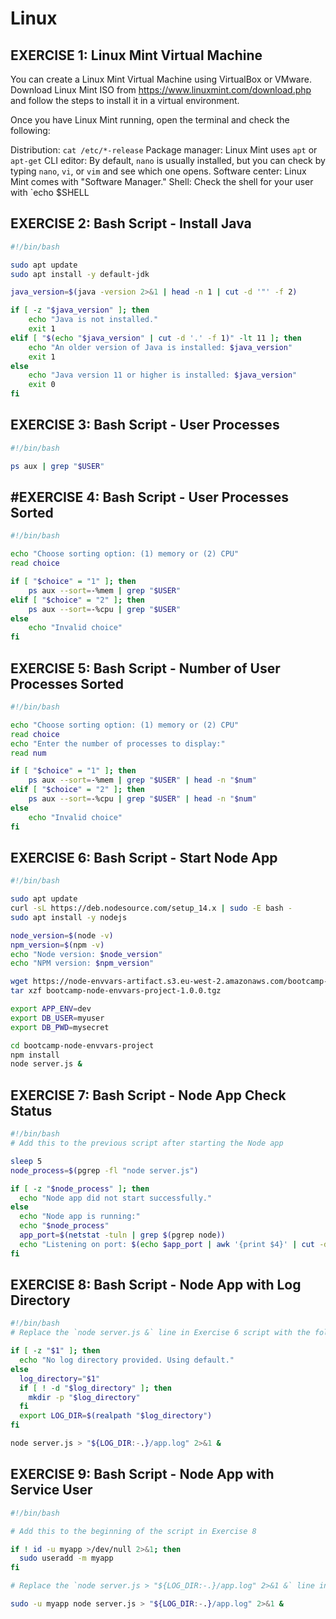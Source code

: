 # Linux

## EXERCISE 1: Linux Mint Virtual Machine

You can create a Linux Mint Virtual Machine using VirtualBox or VMware. Download Linux Mint ISO from https://www.linuxmint.com/download.php and follow the steps to install it in a virtual environment.

Once you have Linux Mint running, open the terminal and check the following:

Distribution: `cat /etc/*-release`
Package manager: Linux Mint uses `apt` or `apt-get`
CLI editor: By default, `nano` is usually installed, but you can check by typing `nano`, `vi`, or `vim` and see which one opens.
Software center: Linux Mint comes with "Software Manager."
Shell: Check the shell for your user with `echo $SHELL

## EXERCISE 2: Bash Script - Install Java

```bash
#!/bin/bash

sudo apt update
sudo apt install -y default-jdk

java_version=$(java -version 2>&1 | head -n 1 | cut -d '"' -f 2)

if [ -z "$java_version" ]; then
    echo "Java is not installed."
    exit 1
elif [ "$(echo "$java_version" | cut -d '.' -f 1)" -lt 11 ]; then
    echo "An older version of Java is installed: $java_version"
    exit 1
else
    echo "Java version 11 or higher is installed: $java_version"
    exit 0
fi
```

## EXERCISE 3: Bash Script - User Processes

```bash
#!/bin/bash

ps aux | grep "$USER"
```

## #EXERCISE 4: Bash Script - User Processes Sorted

```bash
#!/bin/bash

echo "Choose sorting option: (1) memory or (2) CPU"
read choice

if [ "$choice" = "1" ]; then
    ps aux --sort=-%mem | grep "$USER"
elif [ "$choice" = "2" ]; then
    ps aux --sort=-%cpu | grep "$USER"
else
    echo "Invalid choice"
fi
```

## EXERCISE 5: Bash Script - Number of User Processes Sorted

```bash
#!/bin/bash

echo "Choose sorting option: (1) memory or (2) CPU"
read choice
echo "Enter the number of processes to display:"
read num

if [ "$choice" = "1" ]; then
    ps aux --sort=-%mem | grep "$USER" | head -n "$num"
elif [ "$choice" = "2" ]; then
    ps aux --sort=-%cpu | grep "$USER" | head -n "$num"
else
    echo "Invalid choice"
fi
```
## EXERCISE 6: Bash Script - Start Node App

```bash
#!/bin/bash

sudo apt update
curl -sL https://deb.nodesource.com/setup_14.x | sudo -E bash -
sudo apt install -y nodejs

node_version=$(node -v)
npm_version=$(npm -v)
echo "Node version: $node_version"
echo "NPM version: $npm_version"

wget https://node-envvars-artifact.s3.eu-west-2.amazonaws.com/bootcamp-node-envvars-project-1.0.0.tgz
tar xzf bootcamp-node-envvars-project-1.0.0.tgz

export APP_ENV=dev
export DB_USER=myuser
export DB_PWD=mysecret

cd bootcamp-node-envvars-project
npm install
node server.js &
```
## EXERCISE 7: Bash Script - Node App Check Status

```bash
#!/bin/bash
# Add this to the previous script after starting the Node app

sleep 5
node_process=$(pgrep -fl "node server.js")

if [ -z "$node_process" ]; then
  echo "Node app did not start successfully."
else
  echo "Node app is running:"
  echo "$node_process"
  app_port=$(netstat -tuln | grep $(pgrep node))
  echo "Listening on port: $(echo $app_port | awk '{print $4}' | cut -d ':' -f 2)"
fi
```

## EXERCISE 8: Bash Script - Node App with Log Directory

```bash
#!/bin/bash
# Replace the `node server.js &` line in Exercise 6 script with the following

if [ -z "$1" ]; then
  echo "No log directory provided. Using default."
else
  log_directory="$1"
  if [ ! -d "$log_directory" ]; then
    mkdir -p "$log_directory"
  fi
  export LOG_DIR=$(realpath "$log_directory")
fi

node server.js > "${LOG_DIR:-.}/app.log" 2>&1 &
```

## EXERCISE 9: Bash Script - Node App with Service User

```bash
#!/bin/bash

# Add this to the beginning of the script in Exercise 8

if ! id -u myapp >/dev/null 2>&1; then
  sudo useradd -m myapp
fi

# Replace the `node server.js > "${LOG_DIR:-.}/app.log" 2>&1 &` line in Exercise 8 script with the following

sudo -u myapp node server.js > "${LOG_DIR:-.}/app.log" 2>&1 &
```
